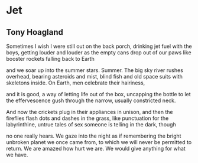 # Jet
## Tony Hoagland
Sometimes I wish I were still out
on the back porch, drinking jet fuel
with the boys, getting louder and louder
as the empty cans drop out of our paws
like booster rockets falling back to Earth

and we soar up into the summer stars.
Summer. The big sky river rushes overhead,
bearing asteroids and mist, blind fish
and old space suits with skeletons inside.
On Earth, men celebrate their hairiness,

and it is good, a way of letting life
out of the box, uncapping the bottle
to let the effervescence gush
through the narrow, usually constricted neck.

And now the crickets plug in their appliances
in unison, and then the fireflies flash
dots and dashes in the grass, like punctuation
for the labyrinthine, untrue tales of sex
someone is telling in the dark, though

no one really hears. We gaze into the night
as if remembering the bright unbroken planet
we once came from,
to which we will never
be permitted to return.
We are amazed how hurt we are.
We would give anything for what we have.